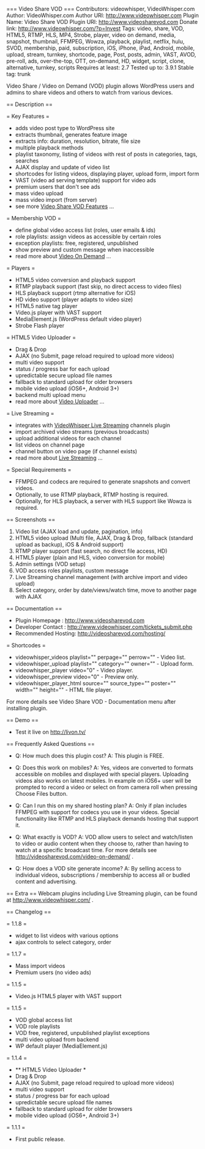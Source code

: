 === Video Share VOD ===
Contributors: videowhisper, VideoWhisper.com
Author: VideoWhisper.com
Author URI: http://www.videowhisper.com
Plugin Name: Video Share VOD
Plugin URI: http://www.videosharevod.com
Donate link: http://www.videowhisper.com/?p=Invest
Tags: video, share, VOD, HTML5, RTMP, HLS, MP4, Strobe, player, video on demand, media, snapshot, thumbnail, FFMPEG, Wowza, playback, playlist, netflix, hulu, SVOD, membership, paid, subscription, iOS, iPhone, iPad, Android, mobile, upload, stream, turnkey, shortcode, page, Post, posts, admin, VAST, AVOD, pre-roll, ads, over-the-top, OTT, on-demand, HD, widget, script, clone, alternative, turnkey, scripts
Requires at least: 2.7
Tested up to: 3.9.1
Stable tag: trunk

Video Share / Video on Demand (VOD) plugin allows WordPress users and admins to share videos and others to watch from various devices. 

== Description ==

= Key Features =
* adds video post type to WordPress site
* extracts thumbnail, generates feature image
* extracts info: duration, resolution, bitrate, file size
* multiple playback methods
* playlist taxonomy, listing of videos with rest of posts in categories, tags, searches
* AJAX display and update of video list
* shortcodes for listing videos, displaying player, upload form, import form
* VAST (video ad serving template) support for video ads
* premium users that don't see ads
* mass video upload
* mass video import (from server)
* see more [Video Share VOD Features](http://videosharevod.com/features/
 "Video Share VOD Features") ...

= Membership VOD =
* define global video access list (roles, user emails & ids)
* role playlists: assign videos as accessible by certain roles
* exception playlists: free, registered, unpublished
* show preview and custom message when inaccessible
* read more about [Video On Demand](http://videosharevod.com/features/video-on-demand/ "Video On Demand") ...

= Players =
* HTML5 video conversion and playback support
* RTMP playback support (fast skip, no direct access to video files)
* HLS playback support (rtmp alternative for iOS)
* HD video support (player adapts to video size)
* HTML5 native tag player
* Video.js player with VAST support
* MediaElement.js (WordPress default video player)
* Strobe Flash player

= HTML5 Video Uploader =
* Drag & Drop
* AJAX (no Submit, page reload required to upload more videos)
* multi video support
* status / progress bar for each upload
* upredictable secure upload file names
* fallback to standard upload for older browsers
* mobile video upload (iOS6+, Android 3+)
* backend multi upload menu
* read more about [Video Uploader](http://videosharevod.com/features/video-uploader/ "Video Uploader") ...

= Live Streaming =
* integrates with [VideoWhisper Live Streaming](http://wordpress.org/plugins/videowhisper-live-streaming-integration/ "VideoWhisper Live Streaming") channels plugin
* import archived video streams (previous broadcasts)
* upload additional videos for each channel
* list videos on channel page
* channel button on video page (if channel exists)
* read more about [Live Streaming](http://videosharevod.com/features/live-streaming/ "Live Streaming") ...

= Special Requirements =
* FFMPEG and codecs are required to generate snapshots and convert videos.
* Optionally, to use RTMP playback, RTMP hosting is required. 
* Optionally, for HLS playback, a server with HLS support like Wowza is required.

== Screenshots ==
1. Video list (AJAX load and update, pagination, info)
2. HTML5 video upload (Multi file, AJAX, Drag & Drop, fallback (standard upload as backup), iOS & Android support)
3. RTMP player support (fast search, no direct file access, HD)
4. HTML5 player (plain and HLS, video conversion for mobile)
5. Admin settings (VOD setup)
6. VOD access roles playlists, custom message
7. Live Streaming channel management (with archive import and video upload)
8. Select category, order by date/views/watch time, move to another page with AJAX

== Documentation ==
* Plugin Homepage : http://www.videosharevod.com
* Developer Contact : http://www.videowhisper.com/tickets_submit.php
* Recommended Hosting: http://videosharevod.com/hosting/

= Shortcodes =
* videowhisper_videos playlist="" perpage="" perrow="" - Video list.
* videowhisper_upload playlist="" category="" owner="" - Upload form.
* videowhisper_player video="0" - Video player.
* videowhisper_preview video="0" - Preview only.
* videowhisper_player_html source="" source_type="" poster="" width="" height="" - HTML file player.

For more details see Video Share VOD - Documentation menu after installing plugin.

== Demo ==
* Test it live on http://livon.tv/


== Frequently Asked Questions ==
* Q: How much does this plugin cost?
A: This plugin is FREE. 

* Q: Does this work on mobiles?
A: Yes, videos are converted to formats accessible on mobiles and displayed with special players.
Uploading videos also works on latest mobiles. In example on iOS6+ user will be prompted to record a video or select on from camera roll when pressing Choose Files button.

* Q: Can I run this on my shared hosting plan?
A: Only if plan includes FFMPEG with support for codecs you use in your videos.
Special functionality like RTMP and HLS playback demands hosting that support it.

* Q: What exactly is VOD?
A: VOD allow users to select and watch/listen to video or audio content when they choose to, rather than having to watch at a specific broadcast time. For more details see http://videosharevod.com/video-on-demand/ .

* Q: How does a VOD site generate income?
A: By selling access to individual videos, subscriptions / membership to access all or budled content and advertising.

== Extra ==
Webcam plugins including Live Streaming plugin, can be found at http://www.videowhisper.com/ .


== Changelog ==

= 1.1.8 =
* widget to list videos with various options
* ajax controls to select category, order

= 1.1.7 =
* Mass import videos
* Premium users (no video ads)

= 1.1.5 =
* Video.js HTML5 player with VAST support

= 1.1.5 =
* VOD global access list
* VOD role playlists
* VOD free, registered, unpublished playlist exceptions
* multi video upload from backend
* WP default player (MediaElement.js)

= 1.1.4 =
* ** HTML5 Video Uploader *
* Drag & Drop
* AJAX (no Submit, page reload required to upload more videos)
* multi video support
* status / progress bar for each upload
* upredictable secure upload file names
* fallback to standard upload for older browsers
* mobile video upload (iOS6+, Android 3+)

= 1.1.1 =
* First public release.
